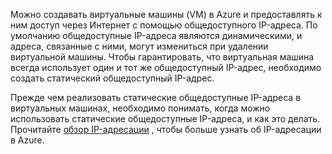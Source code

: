 Можно создавать виртуальные машины (VM) в Azure и предоставлять к ним доступ через Интернет с помощью общедоступного IP-адреса. По умолчанию общедоступные IP-адреса являются динамическими, и адреса, связанные с ними, могут измениться при удалении виртуальной машины. Чтобы гарантировать, что виртуальная машина всегда использует один и тот же общедоступный IP-адрес, необходимо создать статический общедоступный IP-адрес. 

Прежде чем реализовать статические общедоступные IP-адреса в виртуальных машинах, необходимо понимать, когда можно использовать статические общедоступные IP-адреса, и как это делать. Прочитайте [обзор IP-адресации](../articles/virtual-network/virtual-network-ip-addresses-overview-arm.md) , чтобы больше узнать об IP-адресации в Azure.

